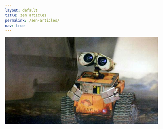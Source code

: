 ```yaml
---
layout: default
title: zen articles
permalink: /zen-articles/
nav: true
---
```


![Walle Image](/assets/img/walle.jpg)
